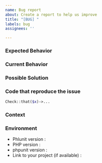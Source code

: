 ```yaml
---
name: Bug report
about: Create a report to help us improve
title: "[BUG] "
labels: bug
assignees: ''

---
```


### Expected Behavior

### Current Behavior

### Possible Solution

### Code that reproduce the issue
```php
Check::that($x)->...
```

### Context

### Environment
 - Phlunit version :
 - PHP version :
 - phpunit version :
 - Link to your project (if available) :
